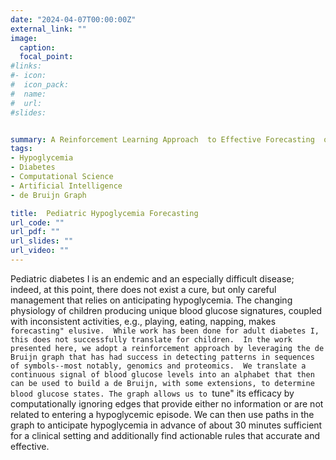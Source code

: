 ```yaml
---
date: "2024-04-07T00:00:00Z"
external_link: ""
image:
  caption: 
  focal_point: 
#links:
#- icon: 
#  icon_pack: 
#  name: 
#  url: 
#slides: 


summary: A Reinforcement Learning Approach  to Effective Forecasting  of Pediatric Hypoglycemia in Diabetes I Patients--an extended de Bruijn Graph
tags:
- Hypoglycemia 
- Diabetes 
- Computational Science
- Artificial Intelligence
- de Bruijn Graph

title:  Pediatric Hypoglycemia Forecasting
url_code: ""
url_pdf: ""
url_slides: ""
url_video: ""
---
```

Pediatric diabetes I is an endemic and an especially difficult disease; indeed, at this point, there does not exist a cure, but only careful management that relies on anticipating hypoglycemia. The changing physiology of children producing unique blood glucose signatures, coupled with inconsistent activities, e.g., playing, eating, napping, makes ``forecasting" elusive.  While work has been done for adult diabetes I, this does not successfully translate for children.  In the work presented here, we adopt a reinforcement approach by leveraging the de Bruijn graph that has had success in detecting patterns in sequences of symbols--most notably, genomics and proteomics.  We translate a continuous signal of blood glucose levels into an alphabet that then can be used to build a de Bruijn, with some extensions, to determine blood glucose states. The graph allows us to ``tune" its efficacy by computationally ignoring edges that provide either no information or are not related to entering a hypoglycemic episode. We can then use paths in the graph to anticipate hypoglycemia in advance of about 30 minutes sufficient for a clinical setting and additionally find actionable rules that accurate and effective.